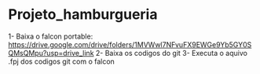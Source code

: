 # Projeto_hamburgueria
1- Baixa o falcon portable: https://drive.google.com/drive/folders/1MVWwl7NFvuFX9EWGe9Yb5GY0SQMsQMpu?usp=drive_link
2- Baixa os codigos do git
3- Executa o aquivo .fpj dos codigos git com o falcon
